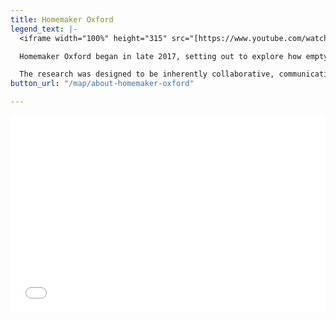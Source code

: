 ```yaml
---
title: Homemaker Oxford
legend_text: |-
  <iframe width="100%" height="315" src="[https://www.youtube.com/watch?v=V4hwuE4bPCY](https://www.youtube.com/watch?v=V4hwuE4bPCY "https://www.youtube.com/watch?v=V4hwuE4bPCY")" title="YouTube video player" frameborder="0" allow="accelerometer; autoplay; clipboard-write; encrypted-media; gyroscope; picture-in-picture" allowfullscreen></iframe>

  Homemaker Oxford began in late 2017, setting out to explore how empty and underused space in Oxford might be used to help tackle extreme housing need in the city. Funded by the [Reva and David Logan Foundatio](https://www.loganfdn.org/)n, this three-year programme of action research was intended to ignite a conversion within the city about what it means to call Oxford home and how as a society we enable some of the most vulnerable amongst us to live well, and to generate some prototype solutions.

  The research was designed to be inherently collaborative, communicative, and community-led and from the very first workshop (where we invited stakeholders from all backgrounds to help us co-create the research brief), we’ve tried to build a community around our research, encouraging as many people as possible to feel able to talk about housing, and help imagine how we could do it better.
button_url: "/map/about-homemaker-oxford"

---
```

<iframe width="100%" height="315" src="[https://www.youtube.com/watch?v=V4hwuE4bPCY](https://www.youtube.com/watch?v=V4hwuE4bPCY "https://www.youtube.com/watch?v=V4hwuE4bPCY")" title="YouTube video player" frameborder="0" allow="accelerometer; autoplay; clipboard-write; encrypted-media; gyroscope; picture-in-picture" allowfullscreen></iframe>